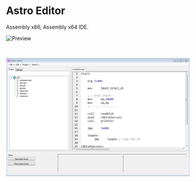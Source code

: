 # Astro Editor
 Assembly x86, Assembly x64 IDE. <br />
 
 ![Preview](https://raw.githubusercontent.com/cashsignsesh/Astro-Editor/blob/master/AstroImg.PNG?raw=true)

 <br />
 
 ![Other preview](https://raw.githubusercontent.com/cashsignsesh/Astro-Editor/master/AstroImg0.PNG)
 

